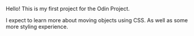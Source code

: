 Hello! This is my first project for the Odin Project. 

I expect to learn more about moving objects using CSS. 
As well as some more styling experience.